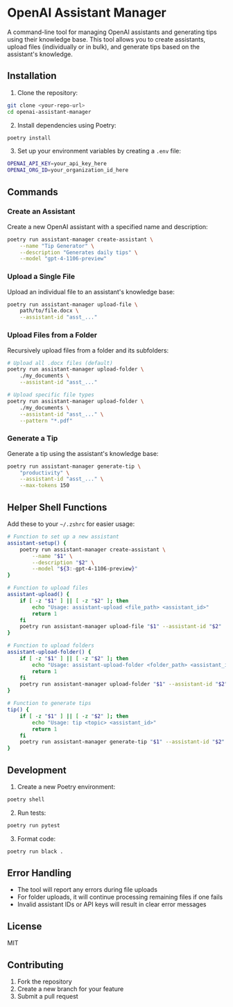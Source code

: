 # OpenAI Assistant Manager

A command-line tool for managing OpenAI assistants and generating tips using their knowledge base. This tool allows you to create assistants, upload files (individually or in bulk), and generate tips based on the assistant's knowledge.

## Installation

1. Clone the repository:
```bash
git clone <your-repo-url>
cd openai-assistant-manager
```

2. Install dependencies using Poetry:
```bash
poetry install
```

3. Set up your environment variables by creating a `.env` file:
```bash
OPENAI_API_KEY=your_api_key_here
OPENAI_ORG_ID=your_organization_id_here
```

## Commands

### Create an Assistant
Create a new OpenAI assistant with a specified name and description:
```bash
poetry run assistant-manager create-assistant \
    --name "Tip Generator" \
    --description "Generates daily tips" \
    --model "gpt-4-1106-preview"
```

### Upload a Single File
Upload an individual file to an assistant's knowledge base:
```bash
poetry run assistant-manager upload-file \
    path/to/file.docx \
    --assistant-id "asst_..."
```

### Upload Files from a Folder
Recursively upload files from a folder and its subfolders:
```bash
# Upload all .docx files (default)
poetry run assistant-manager upload-folder \
    ./my_documents \
    --assistant-id "asst_..."

# Upload specific file types
poetry run assistant-manager upload-folder \
    ./my_documents \
    --assistant-id "asst_..." \
    --pattern "*.pdf"
```

### Generate a Tip
Generate a tip using the assistant's knowledge base:
```bash
poetry run assistant-manager generate-tip \
    "productivity" \
    --assistant-id "asst_..." \
    --max-tokens 150
```

## Helper Shell Functions

Add these to your `~/.zshrc` for easier usage:

```bash
# Function to set up a new assistant
assistant-setup() {
    poetry run assistant-manager create-assistant \
        --name "$1" \
        --description "$2" \
        --model "${3:-gpt-4-1106-preview}"
}

# Function to upload files
assistant-upload() {
    if [ -z "$1" ] || [ -z "$2" ]; then
        echo "Usage: assistant-upload <file_path> <assistant_id>"
        return 1
    fi
    poetry run assistant-manager upload-file "$1" --assistant-id "$2"
}

# Function to upload folders
assistant-upload-folder() {
    if [ -z "$1" ] || [ -z "$2" ]; then
        echo "Usage: assistant-upload-folder <folder_path> <assistant_id> [pattern]"
        return 1
    fi
    poetry run assistant-manager upload-folder "$1" --assistant-id "$2" ${3:+--pattern "$3"}
}

# Function to generate tips
tip() {
    if [ -z "$1" ] || [ -z "$2" ]; then
        echo "Usage: tip <topic> <assistant_id>"
        return 1
    fi
    poetry run assistant-manager generate-tip "$1" --assistant-id "$2"
}
```

## Development

1. Create a new Poetry environment:
```bash
poetry shell
```

2. Run tests:
```bash
poetry run pytest
```

3. Format code:
```bash
poetry run black .
```

## Error Handling

- The tool will report any errors during file uploads
- For folder uploads, it will continue processing remaining files if one fails
- Invalid assistant IDs or API keys will result in clear error messages

## License

MIT

## Contributing

1. Fork the repository
2. Create a new branch for your feature
3. Submit a pull request